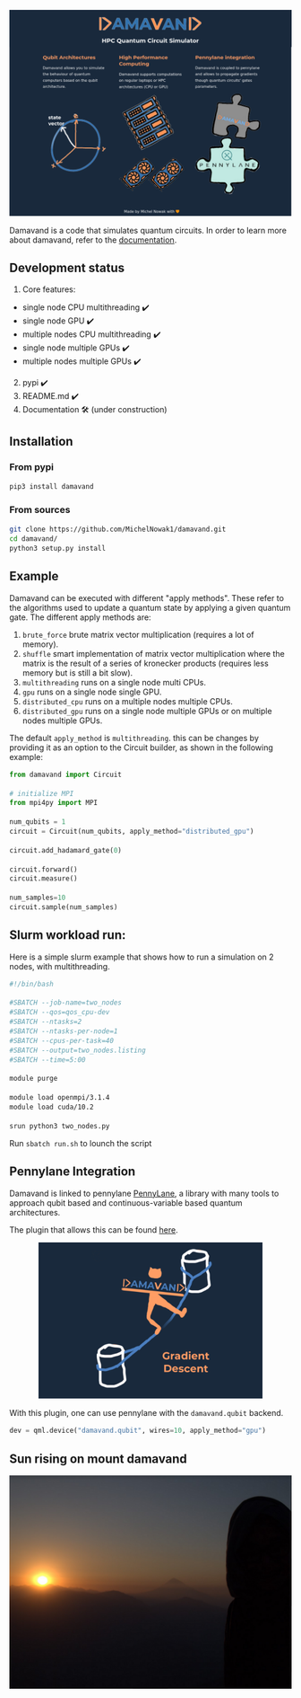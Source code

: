 ![damavand-main](figures/damavand_main.png)

Damavand is a code that simulates quantum circuits.
In order to learn more about damavand, refer to the [documentation](https://michelnowak1.github.io/damavand/).

## Development status

1. Core features:
  * single node CPU multithreading ✔️
  * single node GPU ✔️
  * multiple nodes CPU multithreading ✔️
  * single node multiple GPUs ✔️
  * multiple nodes multiple GPUs ✔️
2. pypi  ✔️
3. README.md ✔️
3. Documentation 🛠️ (under construction)

## Installation

### From pypi
```bash
pip3 install damavand
```

### From sources

```bash
git clone https://github.com/MichelNowak1/damavand.git
cd damavand/
python3 setup.py install
```

## Example
Damavand can be executed with different "apply methods". These refer to the algorithms used to update a quantum state by
applying a given quantum gate. The different apply methods are:

1. `brute_force` brute matrix vector multiplication (requires a lot of memory).
2. `shuffle` smart implementation of matrix vector multiplication where the matrix is the result of a series of
   kronecker products (requires less memory but is still a bit slow).
3. `multithreading` runs on a single node multi CPUs.
4. `gpu` runs on a single node single GPU.
5. `distributed_cpu` runs on a multiple nodes multiple CPUs.
6. `distributed_gpu` runs on a single node multiple GPUs or on multiple nodes multiple GPUs.

The default `apply_method` is `multithreading`. this can be changes by providing it as an option to the Circuit
builder, as shown in the following example:

```python
from damavand import Circuit

# initialize MPI
from mpi4py import MPI

num_qubits = 1
circuit = Circuit(num_qubits, apply_method="distributed_gpu")

circuit.add_hadamard_gate(0)

circuit.forward()
circuit.measure()

num_samples=10
circuit.sample(num_samples)
```

## Slurm workload run:

Here is a simple slurm example that shows how to run a simulation on 2 nodes, with multithreading.

```bash
#!/bin/bash

#SBATCH --job-name=two_nodes
#SBATCH --qos=qos_cpu-dev
#SBATCH --ntasks=2
#SBATCH --ntasks-per-node=1
#SBATCH --cpus-per-task=40
#SBATCH --output=two_nodes.listing
#SBATCH --time=5:00

module purge

module load openmpi/3.1.4
module load cuda/10.2

srun python3 two_nodes.py
```
Run `sbatch run.sh` to lounch the script

## Pennylane Integration

Damavand is linked to pennylane [PennyLane](https://pennylane.ai/), a library with many tools to approach qubit based
and continuous-variable based quantum architectures.

The plugin that allows this can be found [here](https://github.com/MichelNowak1/pennylane-damavand).

<p align="center">
  <img src="figures/damavand_gradient_descent.png" width="400em" />
</p>

With this plugin, one can use pennylane with the `damavand.qubit` backend.

```python
dev = qml.device("damavand.qubit", wires=10, apply_method="gpu")
```

## Sun rising on mount damavand

![damavand-sunrise](figures/damavand_2016_sunrise.png)
